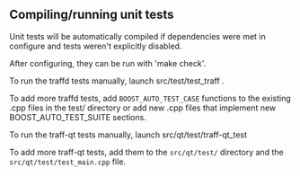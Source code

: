 Compiling/running unit tests
------------------------------------

Unit tests will be automatically compiled if dependencies were met in configure
and tests weren't explicitly disabled.

After configuring, they can be run with 'make check'.

To run the traffd tests manually, launch src/test/test_traff .

To add more traffd tests, add `BOOST_AUTO_TEST_CASE` functions to the existing
.cpp files in the test/ directory or add new .cpp files that
implement new BOOST_AUTO_TEST_SUITE sections.

To run the traff-qt tests manually, launch src/qt/test/traff-qt_test

To add more traff-qt tests, add them to the `src/qt/test/` directory and
the `src/qt/test/test_main.cpp` file.
